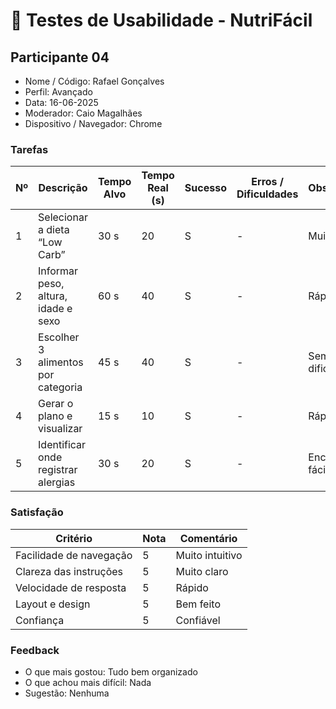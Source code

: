 # 📝 Testes de Usabilidade - NutriFácil

## Participante 04
- Nome / Código: Rafael Gonçalves 
- Perfil: Avançado
- Data: 16-06-2025
- Moderador: Caio Magalhães
- Dispositivo / Navegador: Chrome

### Tarefas
| Nº | Descrição | Tempo Alvo | Tempo Real (s) | Sucesso | Erros / Dificuldades | Observações |
|----|---------------------------|-------------|----------------|----------|--------------------|--------------|
| 1 | Selecionar a dieta “Low Carb” | 30 s | 20 | S | - | Muito fácil |
| 2 | Informar peso, altura, idade e sexo | 60 s | 40 | S | - | Rápido |
| 3 | Escolher 3 alimentos por categoria | 45 s | 40 | S | - | Sem dificuldades |
| 4 | Gerar o plano e visualizar | 15 s | 10 | S | - | Rápido |
| 5 | Identificar onde registrar alergias | 30 s | 20 | S | - | Encontrou fácil |

### Satisfação
| Critério | Nota | Comentário |
|----------|------|------------|
| Facilidade de navegação | 5 | Muito intuitivo |
| Clareza das instruções | 5 | Muito claro |
| Velocidade de resposta | 5 | Rápido |
| Layout e design | 5 | Bem feito |
| Confiança | 5 | Confiável |

### Feedback
- O que mais gostou: Tudo bem organizado
- O que achou mais difícil: Nada
- Sugestão: Nenhuma